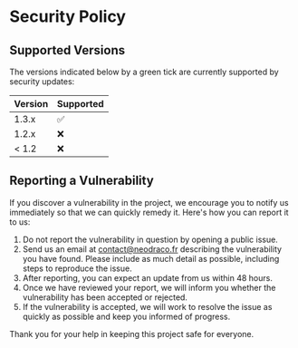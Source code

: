 # Security Policy

## Supported Versions

The versions indicated below by a green tick are currently supported by security updates:

| Version | Supported          |
|---------|--------------------|
| 1.3.x   | :white_check_mark: |
| 1.2.x   | :x:                |
| < 1.2   | :x:                |

## Reporting a Vulnerability

If you discover a vulnerability in the project, we encourage you to notify us immediately so that we can quickly remedy
it. Here's how you can report it to us:

1. Do not report the vulnerability in question by opening a public issue.
2. Send us an email
   at [contact@neodraco.fr](mailto:contact@neodraco?subject=SECURITY%20ISSUE%20WITH%20PROJECT%20hub-site) describing the
   vulnerability you have found. Please include as much detail as possible, including steps to reproduce the issue.
3. After reporting, you can expect an update from us within 48 hours.
4. Once we have reviewed your report, we will inform you whether the vulnerability has been accepted or rejected.
5. If the vulnerability is accepted, we will work to resolve the issue as quickly as possible and keep you informed of
   progress.

Thank you for your help in keeping this project safe for everyone.
